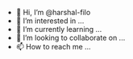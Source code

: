 - 👋 Hi, I’m @harshal-filo
- 👀 I’m interested in ...
- 🌱 I’m currently learning ...
- 💞️ I’m looking to collaborate on ...
- 📫 How to reach me ...

<!---
harshal-filo/harshal-filo is a ✨ special ✨ repository because its `README.md` (this file) appears on your GitHub profile.
You can click the Preview link to take a look at your changes.
--->
